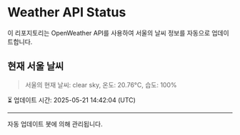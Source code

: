 
# Weather API Status

이 리포지토리는 OpenWeather API를 사용하여 서울의 날씨 정보를 자동으로 업데이트합니다.

## 현재 서울 날씨
> 서울의 현재 날씨: clear sky, 온도: 20.76°C, 습도: 100%

⏳ 업데이트 시간: 2025-05-21 14:42:04 (UTC)

---
자동 업데이트 봇에 의해 관리됩니다.
